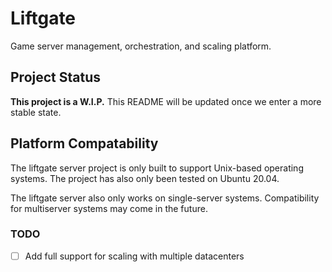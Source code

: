 # Liftgate
Game server management, orchestration, and scaling platform.

## Project Status
**This project is a W.I.P.** This README will be updated once we enter a more stable state.

## Platform Compatability 
The liftgate server project is only built to support Unix-based operating systems. The project has also only been tested on Ubuntu 20.04.

The liftgate server also only works on single-server systems. Compatibility for multiserver systems may come in the future.

### TODO
- [ ] Add full support for scaling with multiple datacenters

